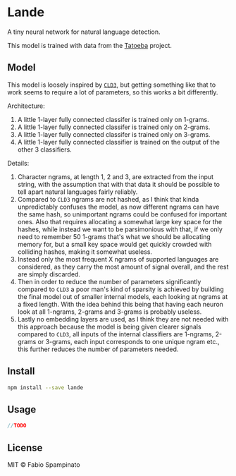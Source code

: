 # Lande

A tiny neural network for natural language detection.

This model is trained with data from the [Tatoeba](https://tatoeba.org/) project.

## Model

This model is loosely inspired by [`CLD3`](https://github.com/google/cld3), but getting something like that to work seems to require a lot of parameters, so this works a bit differently.

Architecture:

1. A little 1-layer fully connected classifer is trained only on 1-grams.
2. A little 1-layer fully connected classifer is trained only on 2-grams.
3. A little 1-layer fully connected classifer is trained only on 3-grams.
4. A little 1-layer fully connected classifier is trained on the output of the other 3 classifiers.

Details:

1. Character ngrams, at length 1, 2 and 3, are extracted from the input string, with the assumption that with that data it should be possible to tell apart natural languages fairly reliably.
2. Compared to `CLD3` ngrams are not hashed, as I think that kinda unpredictably confuses the model, as now different ngrams can have the same hash, so unimportant ngrams could be confused for important ones. Also that requires allocating a somewhat large key space for the hashes, while instead we want to be parsimonious with that, if we only need to remember 50 1-grams that's what we should be allocating memory for, but a small key space would get quickly crowded with colliding hashes, making it somewhat useless.
3. Instead only the most frequent X ngrams of supported languages are considered, as they carry the most amount of signal overall, and the rest are simply discarded.
4. Then in order to reduce the number of parameters significantly compared to `CLD3` a poor man's kind of sparsity is achieved by building the final model out of smaller internal models, each looking at ngrams at a fixed length. With the idea behind this being that having each neuron look at all 1-ngrams, 2-grams and 3-grams is probably useless.
5. Lastly no embedding layers are used, as I think they are not needed with this approach because the model is being given clearer signals compared to `CLD3`, all inputs of the internal classifiers are 1-ngrams, 2-grams or 3-grams, each input corresponds to one unique ngram etc., this further reduces the number of parameters needed.

## Install

```sh
npm install --save lande
```

## Usage

```ts
//TODO
```

## License

MIT © Fabio Spampinato
